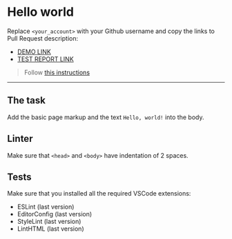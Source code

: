 # Hello world

Replace `<your_account>` with your Github username and copy the links to Pull Request description:
- [DEMO LINK](https://<itsXenthis>.github.io/layout_hello-world/)
- [TEST REPORT LINK](https://<itsXenthis>.github.io/layout_hello-world/report/html_report/)

> Follow [this instructions](https://mate-academy.github.io/layout_task-guideline/#how-to-solve-the-layout-tasks-on-github)
___

## The task

Add the basic page markup and the text `Hello, world!` into the body.

## Linter

Make sure that `<head>` and `<body>` have indentation of 2 spaces.

## Tests

Make sure that you installed all the required VSCode extensions:

- ESLint (last version)
- EditorConfig (last version)
- StyleLint (last version)
- LintHTML (last version)
